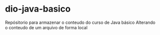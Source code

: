 # dio-java-basico
Repósitorio para armazenar o conteudo do curso de Java básico
Alterando o conteudo de um arquivo de forma local